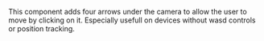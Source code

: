 This component adds four arrows under the camera to allow the user to move by
clicking on it. Especially usefull on devices without wasd controls or position
tracking.
